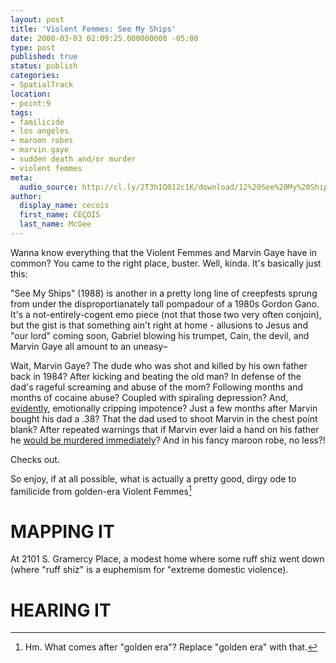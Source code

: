 ```yaml
---
layout: post
title: 'Violent Femmes: See My Ships'
date: 2008-03-03 02:09:25.000000000 -05:00
type: post
published: true
status: publish
categories:
- SpatialTrack
location:
- point:9
tags:
- familicide
- los angeles
- maroon robes
- marvin gaye
- sudden death and/or murder
- violent femmes
meta:
  audio_source: http://cl.ly/2T3h1Q012c1K/download/12%20See%20My%20Ships.mp3
author:
  display_name: cecois
  first_name: CEÇOIS
  last_name: McGee
---
```


Wanna know everything that the Violent Femmes and Marvin Gaye have in common? You came to the right place, buster. Well, kinda. It's basically just this:

"See My Ships" (1988) is another in a pretty long line of creepfests sprung from under the disproportianately tall pompadour of a 1980s Gordon Gano. It's a not-entirely-cogent emo piece (not that those two very often conjoin), but the gist is that something ain't right at home - allusions to Jesus and "our lord" coming soon, Gabriel blowing his trumpet, Cain, the devil, and Marvin Gaye all amount to an uneasy–

Wait, Marvin Gaye? The dude who was shot and killed by his own father back in 1984? After kicking and beating the old man? In defense of the dad's rageful screaming and abuse of the mom? Following months and months of cocaine abuse? Coupled with spiraling depression? And, <a href="http://books.google.com/books?id=FtkDAAAAMBAJ&lpg=PA96&ots=mcrDwq-Lad&dq=marvin%20gaye%20ebony%201985&pg=PA102#v=onepage&q=impotence&f=false">evidently</a>, emotionally cripping impotence? Just a few months after Marvin bought his dad a .38? That the dad used to shoot Marvin in the chest point blank? After repeated warnings that if Marvin ever laid a hand on his father he <a href="http://books.google.com/books?id=FtkDAAAAMBAJ&lpg=PA96&ots=mcrDwq-Lad&dq=marvin%20gaye%20ebony%201985&pg=PA108#v=onepage&q=marvin%20gaye%20ebony%201985&f=false">would be murdered immediately</a>? And in his fancy maroon robe, no less?!

Checks out.

So enjoy, if at all possible, what is actually a pretty good, dirgy ode to familicide from golden-era Violent Femmes[^1] 

[^1]: Hm. What comes after "golden era"? Replace "golden era" with that.


# MAPPING IT
At <span data-target="milleria" data-id="g.9" class="trigger">2101 S. Gramercy Place</span>, a modest home where some ruff shiz went down (where "ruff shiz" is a euphemism for "extreme domestic violence).

# HEARING IT
<!-- <iframe src="https://embed.spotify.com/?uri=spotify%3Atrack%3A48LjxuALWXyfsx9Duol6Xt" width="400" height="180" frameborder="0" allowtransparency="true"></iframe> -->